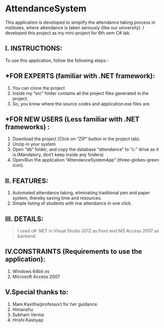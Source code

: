 AttendanceSystem
================

This application is developed to simplify the attendance taking process in institutes, where attendance is taken seriously (like our university).
I developed this project as my mini-project for 6th sem C# lab.

I. INSTRUCTIONS:
-------------
To use this application, follow the following steps:-

*FOR EXPERTS (familiar with .NET framework):
------------------------------------------
1.  You can clone the project
2.	Inside my “src” folder contains all the project files generated in the project.
3.	So, you know where the source codes and application.exe files are.


*FOR NEW USERS (Less familiar with .NET frameworks) :
-------------------------------------------------------
1.	Download the project (Click on “ZIP” button in the project tab).
2.	Unzip in your system
3.	Open “db” folder, and copy the database “attendance” to “c:” drive as it is.(Mandatory, don’t keep inside any folders)
4.	Open/Run the application “AttendanceSystemApp” (three-globes-green icon).


II. FEATURES:
-------------
1. Automated attendance taking, eliminating traditional pen and paper system, thereby saving time and resources.
2. Simple listing of students with low attendance in one click.



III. DETAILS:
-----------
>I used c# .NET in Visual Studio 2012 as front end
>MS Access 2007 as backend.


IV.CONSTRAINTS (Requirements to use the application):
-----------------------------------------------------
1. Windows 64bit os
2. Microsoft Access 2007


V.Special thanks to:
--------------------
1. Mam.Kavitha(professor) for her guidance.
2. Himanshu
3. Subham Verma
4. Hrishi Kashyap
